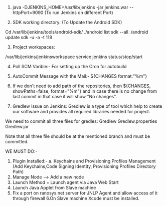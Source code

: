1. java -DJENKINS_HOME=/usr/lib/jenkins -jar jenkins.war --httpPort=9090
(To run Jenkins on different Port)

2. SDK working directory: (To Update the Android SDK)

Cd /var/lib/jenkins/tools/android-sdk/
./android list sdk --all
./android update sdk -u -a -t 118

3. Project workspaces:

/var/lib/jenkins/jenkinsworkspace
service jenkins status/stop/start

4. Poll SCM Varible:- For setting up the Cron for autobuild

5. AutoCommit Message with the Mail:- ${CHANGES format:"%m"}

6. If we don't need to add path of the repositories, then ${CHANGES, showPaths=false, format="%m"} and in case there is no change from last commit in that case it will show "No changes".

7. Gredlew Issue on Jenkins:
Gredlew is a type of tool which help to create our software and provides all required libraries needed for project.

We need to commit all three files for gredles:
Gredlew
Gredlew.properties
Gredlew.jar 

Note that all three file should be at the mentioned branch and must be committed.

WE MUST DO:-
1. Plugin Installed:-
a. Keychains and Provisioning Profiles Management (Add Keychains,Code Signing Identity, Provisioning Profiles Directory Path)
2. Manage Node --> Add a new node
3. Launch Method = Launch agent via Java Web Start
4. Launch Java Applet from Slave machine
5. Fix a port on ranosys.net server for JNLP Agent and allow access of it through firewall
6.On Slave machine Xcode must be installed.
